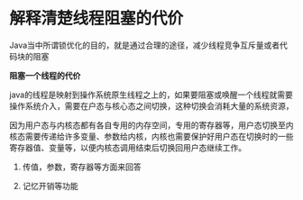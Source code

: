 # 解释清楚线程阻塞的代价

Java当中所谓锁优化的目的，就是通过合理的途径，减少线程竞争互斥量或者代码块的阻塞


**阻塞一个线程的代价**



java的线程是映射到操作系统原生线程之上的，如果要阻塞或唤醒一个线程就需要操作系统介入，需要在户态与核心态之间切换，这种切换会消耗大量的系统资源，

因为用户态与内核态都有各自专用的内存空间，专用的寄存器等，用户态切换至内核态需要传递给许多变量、参数给内核，内核也需要保护好用户态在切换时的一些寄存器值、变量等，以便内核态调用结束后切换回用户态继续工作。


1. 传值，参数，寄存器等方面来回答

2. 记忆开销等功能